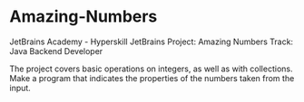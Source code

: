 # Amazing-Numbers
JetBrains Academy - Hyperskill JetBrains Project: Amazing Numbers Track: Java Backend Developer

The project covers basic operations on integers, as well as with collections. Make a program that indicates the properties of the numbers taken from the input.
